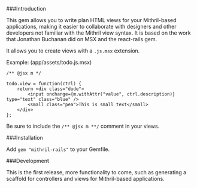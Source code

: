 ###Introduction

This gem allows you to write plan HTML views for your Mithril-based applications, making it easier to collaborate with designers and other developers not familiar with the Mithril view syntax. It is based on the work that Jonathan Buchanan did on MSX and the react-rails gem.

It allows you to create views with a `.js.msx` extension.


Example: (app/assets/todo.js.msx)
```
/** @jsx m */

todo.view = function(ctrl) {
    return <div class="dude">
        <input onchange={m.withAttr("value", ctrl.description)} type="text" class="blue" />
        <small class="pea">This is small text</small>
    </div>
};
```

Be sure to include the `/** @jsx m **/` comment in your views.

###Installation

Add `gem "mithril-rails"` to your Gemfile.

###Development

This is the first release, more functionality to come, such as generating a scaffold for controllers and views for Mithril-based applications.
